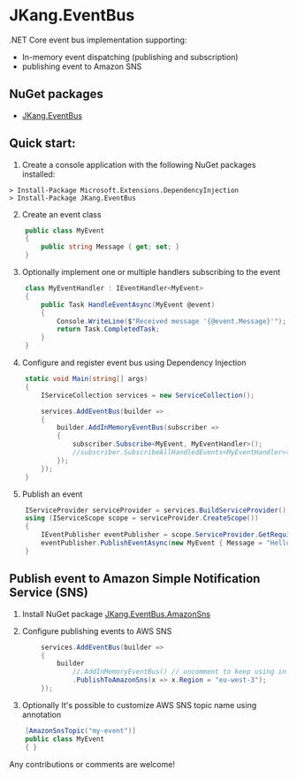 # JKang.EventBus

.NET Core event bus implementation supporting:
 * In-memory event dispatching (publishing and subscription)
 * publishing event to Amazon SNS

## NuGet packages

 - [JKang.EventBus](https://www.nuget.org/packages/JKang.EventBus/)

## Quick start:

1. Create a console application with the following NuGet packages installed:
```console
> Install-Package Microsoft.Extensions.DependencyInjection
> Install-Package JKang.EventBus
```

 2. Create an event class

```csharp
    public class MyEvent
    {
        public string Message { get; set; }
    }
```

3. Optionally implement one or multiple handlers subscribing to the event

```csharp
    class MyEventHandler : IEventHandler<MyEvent>
    {
        public Task HandleEventAsync(MyEvent @event)
        {
            Console.WriteLine($"Received message '{@event.Message}'");
            return Task.CompletedTask;
        }
    }
```

4. Configure and register event bus using Dependency Injection

```csharp
    static void Main(string[] args)
    {
        IServiceCollection services = new ServiceCollection();

        services.AddEventBus(builder =>
        {
            builder.AddInMemoryEventBus(subscriber =>
            {
                subscriber.Subscribe<MyEvent, MyEventHandler>();
                //subscriber.SubscribeAllHandledEvents<MyEventHandler>(); // other way
            });
        });
    }
```

5. Publish an event

```csharp
    IServiceProvider serviceProvider = services.BuildServiceProvider();
    using (IServiceScope scope = serviceProvider.CreateScope())
    {
        IEventPublisher eventPublisher = scope.ServiceProvider.GetRequiredService<IEventPublisher>();
        eventPublisher.PublishEventAsync(new MyEvent { Message = "Hello, event bus!" }).Wait();
    }
```


## Publish event to Amazon Simple Notification Service (SNS)

1. Install NuGet package [JKang.EventBus.AmazonSns](https://www.nuget.org/packages/JKang.EventBus.AmazonSns/)

2. Configure publishing events to AWS SNS

```csharp
        services.AddEventBus(builder =>
        {
            builder
                //.AddInMemoryEventBus() // uncomment to keep using in-memory event bus in the same time
				.PublishToAmazonSns(x => x.Region = "eu-west-3");
        });
```

3. Optionally It's possible to customize AWS SNS topic name using annotation

```csharp
    [AmazonSnsTopic("my-event")]
    public class MyEvent
    { }
```

Any contributions or comments are welcome!


